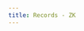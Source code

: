 ```yaml
---
title: Records - ZK
---
```


<SubNav/>

<ClientOnly>
  <Plum/>
</ClientOnly>

<ListPosts type="record"/>
